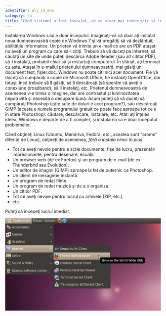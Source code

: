 ```yaml
---
identifier: all_in_one
category: ro
title: "Când sistemul a fost instalat, de ce <i>ar mai trebui</i> să instalaţi alte lucruri?"
---
```

Instalarea Windows-ului e doar începutul. Imaginaţi-vă că doar aţi instalat
noua dumneavoastră copie de Windows 7 şi vă pregătiţi să vă dezlănţuiţi 
abilităţile informatice. Un prieten vă trimite un e-mail ce are un PDF ataşat:
nu aveţi un program cu care să-l citiţi. Trebuie să vă duceţi pe Internet,
să căutaţi un site de unde puteţi descărca Adobe Reader (sau alt cititor PDF),
să-l instalaţi, probabil chiar să şi restartaţi computerul. În sfârşit, aţi
terminat cu asta. Ataşat în e-mailul prietenului dumneavoastră, mai găsiţi un
document text, fişier.doc. Windows nu poate citi nici acel document.
Fie vă duceţi să cumpăraţi o copie de Microsoft Office, fie instalaţi
OpenOffice, dar totuşi, încă trebuie să îl găsiţi, să îl descărcaţi (să sperăm
că aveţi o conexiune broadband), să îl instalaţi, etc. Prietenul dumneavoastră
de asemenea v-a trimis o imagine, dar are contrastul şi luminozitatea nepotrivită
şi necesită o decupare bună. Acum puteţi să vă duceţi să cumpăraţi Photoshop
(câte sute de dolari e acel program?), sau descărcaţi GIMP (acesta e numele programului
gratuit ce poate face aproape tot ce e în stare Photoshop): căutare, descărcare, instalare,
etc. Atât: aţi înţeles ideea, Windows e departe de a fi complet, şi instalarea sa
e doar începutul problemelor.

Când obţineţi Linux (Ubuntu, Mandriva, Fedora, etc., acestea sunt "arome" diferite de Linux),
obţineţi de asemenea, <i>fără a instala nimic în plus</i>:

<ul>

<li>Tot ce aveţi nevoie pentru a scrie documente, fişe de lucru, prezentări impresionante, pentru desenare, ecuaţii.</li>
<li>Un browser web (de ex Firefox) şi un program de e-mail (de ex Thunderbird sau Evolution).</li>
<li>Un editor de imagini (GIMP) aproape la fel de puternic ca Photoshop.</li>
<li>Un client de mesagerie instantă.</li>
<li>Un program de redat filme.</li>
<li>Un program de redat muzică şi de a o organiza.</li>
<li>Un cititor PDF.</li>
<li>Tot ce aveţi nevoie pentru lucrul cu arhivele (ZIP, etc.).</li>
<li>etc.</li>
</ul>

Puteţi să începeţi lucrul imediat.

<img src="/img/app_menu.png" />




